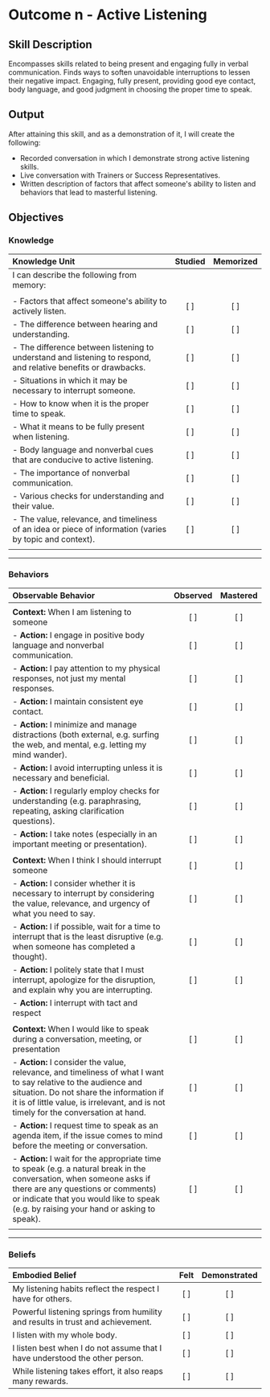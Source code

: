 # Outcome n - Active Listening


## Skill Description

Encompasses skills related to being present and engaging fully in verbal communication. Finds ways to soften unavoidable interruptions to lessen their negative impact. Engaging, fully present, providing good eye contact, body language, and good judgment in choosing the proper time to speak.


## Output

After attaining this skill, and as a demonstration of it, I will create the following:

- Recorded conversation in which I demonstrate strong active listening skills.
- Live conversation with Trainers or Success Representatives.
- Written description of factors that affect someone's ability to listen and behaviors that lead to masterful listening.


## Objectives

### Knowledge


| Knowledge Unit | Studied | Memorized |
|:---|:---:|:---:|
| I can describe the following from memory: | | |
| | | |
| - Factors that affect someone's ability to actively listen. | [ ] | [ ] |
| - The difference between hearing and understanding. | [ ] | [ ] |
| - The difference between listening to understand and listening to respond, and relative benefits or drawbacks. | [ ] | [ ] |
| - Situations in which it may be necessary to interrupt someone. | [ ] | [ ] |
| - How to know when it is the proper time to speak. | [ ] | [ ] |
| - What it means to be fully present when listening. | [ ] | [ ] |
| - Body language and nonverbal cues that are conducive to active listening. | [ ] | [ ] |
| - The importance of nonverbal communication. | [ ] | [ ] |
| - Various checks for understanding and their value. | [ ] | [ ] |
| - The value, relevance, and timeliness of an idea or piece of information (varies by topic and context). | [ ] | [ ] |
| | | |


---

### Behaviors

| Observable Behavior | Observed | Mastered |
|:---|:---:|:---:|
| | | |
| **Context:** When I am listening to someone | [ ] | [ ] |
| - **Action:** I engage in positive body language and nonverbal communication. | [ ] | [ ] |
| - **Action:** I pay attention to my physical responses, not just my mental responses. | [ ] | [ ] |
| - **Action:** I maintain consistent eye contact. | [ ] | [ ] |
| - **Action:** I minimize and manage distractions (both external, e.g. surfing the web, and mental, e.g. letting my mind wander). | [ ] | [ ] |
| - **Action:** I avoid interrupting unless it is necessary and beneficial. | [ ] | [ ] |
| - **Action:** I regularly employ checks for understanding (e.g. paraphrasing, repeating, asking clarification questions). | [ ] | [ ] |
| - **Action:** I take notes (especially in an important meeting or presentation).  | [ ] | [ ] |
| | | |
| **Context:** When I think I should interrupt someone | [ ] | [ ] |
| - **Action:** I consider whether it is necessary to interrupt by considering the value, relevance, and urgency of what you need to say. | [ ] | [ ] |
| - **Action:** I if possible, wait for a time to interrupt that is the least disruptive (e.g. when someone has completed a thought). | [ ] | [ ] |
| - **Action:** I politely state that I must interrupt, apologize for the disruption, and explain why you are interrupting. | [ ] | [ ] |
| - **Action:** I interrupt with tact and respect
| | | |
| **Context:** When I would like to speak during a conversation, meeting, or presentation | [ ] | [ ] |
| - **Action:** I consider the value, relevance, and timeliness of what I want to say relative to the audience and situation. Do not share the information if it is of little value, is irrelevant, and is not timely for the conversation at hand. | [ ] | [ ] |
| - **Action:** I request time to speak as an agenda item, if the issue comes to mind before the meeting or conversation. | [ ] | [ ] |
| - **Action:** I wait for the appropriate time to speak (e.g. a natural break in the conversation, when someone asks if there are any questions or comments) or indicate that you would like to speak (e.g. by raising your hand or asking to speak). | [ ] | [ ] |
| | | |

---


### Beliefs


| Embodied Belief | Felt | Demonstrated |
|:---|:---:|:---:|
| My listening habits reflect the respect I have for others. | [ ] | [ ] |
| Powerful listening springs from humility and results in trust and achievement. | [ ] | [ ] |
| I listen with my whole body. | [ ] | [ ] |
| I listen best when I do not assume that I have understood the other person. | [ ] | [ ] |
| While listening takes effort, it also reaps many rewards. | [ ] | [ ] |